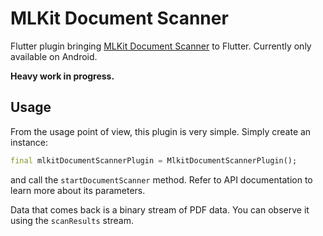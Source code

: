 # MLKit Document Scanner

Flutter plugin bringing [MLKit Document Scanner](https://developers.google.com/ml-kit/vision/doc-scanner)
to Flutter. Currently only available on Android.

**Heavy work in progress.**

## Usage

From the usage point of view, this plugin is very simple. Simply create an instance:

```dart
final mlkitDocumentScannerPlugin = MlkitDocumentScannerPlugin();
```

and call the `startDocumentScanner` method. Refer to API documentation to learn more about its parameters.

Data that comes back is a binary stream of PDF data. You can observe it using the `scanResults` stream.
